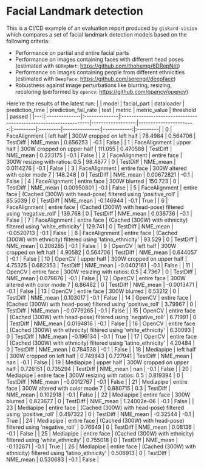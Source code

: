 # Facial Landmark detection

This is a CI/CD example of an evaluation report produced by `giskard-vision` which compares a set of facial landmark detection models based on the following criteria:

- Performance on partial and entire facial parts
- Performance on images containing faces with different head poses (estimated with `6DRepNet`: https://github.com/thohemp/6DRepNet)
- Performance on images containing people from different ethnicities (estimated with `DeepFace`: https://github.com/serengil/deepface)
- Robustness against image perturbations like blurring, resizing, recoloring (performed by `opencv`: https://github.com/opencv/opencv)

Here're the results of the latest run:
|    | model         | facial_part   | dataloader                                                       |   prediction_time |   prediction_fail_rate | test     | metric   |   metric_value |   threshold | passed   |
|---:|:--------------|:--------------|:-----------------------------------------------------------------|------------------:|-----------------------:|:---------|:---------|---------------:|------------:|:---------|
|  0 | FaceAlignment | left half     | 300W cropped on left half                                        |         78.4984   |               0.564706 | TestDiff | NME_mean |    0.656253    |        -0.1 | False    |
|  1 | FaceAlignment | upper half    | 300W cropped on upper half                                       |        111.055    |               0.470588 | TestDiff | NME_mean |    0.223175    |        -0.1 | False    |
|  2 | FaceAlignment | entire face   | 300W resizing with ratios: 0.5                                   |         98.4877   |               0        | TestDiff | NME_mean |    0.0114276   |        -0.1 | False    |
|  3 | FaceAlignment | entire face   | 300W altered with color mode 7                                   |        148.248    |               0        | TestDiff | NME_mean |    0.00672821  |        -0.1 | False    |
|  4 | FaceAlignment | entire face   | 300W blurred                                                     |        150.723    |               0        | TestDiff | NME_mean |    0.00950801  |        -0.1 | False    |
|  5 | FaceAlignment | entire face   | (Cached (300W) with head-pose) filtered using 'positive_roll'    |         85.5039   |               0        | TestDiff | NME_mean |   -0.146944    |        -0.1 | True     |
|  6 | FaceAlignment | entire face   | (Cached (300W) with head-pose) filtered using 'negative_roll'    |        139.768    |               0        | TestDiff | NME_mean |    0.036736    |        -0.1 | False    |
|  7 | FaceAlignment | entire face   | (Cached (300W) with ethnicity) filtered using 'white_ethnicity'  |        129.741    |               0        | TestDiff | NME_mean |   -0.0520713   |        -0.1 | False    |
|  8 | FaceAlignment | entire face   | (Cached (300W) with ethnicity) filtered using 'latino_ethnicity' |         93.529    |               0        | TestDiff | NME_mean |    0.208285    |        -0.1 | False    |
|  9 | OpenCV        | left half     | 300W cropped on left half                                        |          4.90582  |               0.564706 | TestDiff | NME_mean |    0.644057    |        -0.1 | False    |
| 10 | OpenCV        | upper half    | 300W cropped on upper half                                       |          4.75325  |               0.682353 | TestDiff | NME_mean |   -0.0402161   |        -0.1 | False    |
| 11 | OpenCV        | entire face   | 300W resizing with ratios: 0.5                                   |          4.7367   |               0        | TestDiff | NME_mean |    0.079876    |        -0.1 | False    |
| 12 | OpenCV        | entire face   | 300W altered with color mode 7                                   |          6.86482  |               0        | TestDiff | NME_mean |   -0.0013471   |        -0.1 | False    |
| 13 | OpenCV        | entire face   | 300W blurred                                                     |          6.53212  |               0        | TestDiff | NME_mean |    0.103017    |        -0.1 | False    |
| 14 | OpenCV        | entire face   | (Cached (300W) with head-pose) filtered using 'positive_roll'    |          3.79967  |               0        | TestDiff | NME_mean |   -0.0779265   |        -0.1 | False    |
| 15 | OpenCV        | entire face   | (Cached (300W) with head-pose) filtered using 'negative_roll'    |          6.71991  |               0        | TestDiff | NME_mean |    0.0194816   |        -0.1 | False    |
| 16 | OpenCV        | entire face   | (Cached (300W) with ethnicity) filtered using 'white_ethnicity'  |          6.30093  |               0        | TestDiff | NME_mean |   -0.196134    |        -0.1 | True     |
| 17 | OpenCV        | entire face   | (Cached (300W) with ethnicity) filtered using 'latino_ethnicity' |          4.20484  |               0        | TestDiff | NME_mean |    0.784538    |        -0.1 | False    |
| 18 | Mediapipe     | left half     | 300W cropped on left half                                        |          0.749843 |               0.727941 | TestDiff | NME_mean |  nan           |        -0.1 | False    |
| 19 | Mediapipe     | upper half    | 300W cropped on upper half                                       |          0.726151 |               0.735294 | TestDiff | NME_mean |  nan           |        -0.1 | False    |
| 20 | Mediapipe     | entire face   | 300W resizing with ratios: 0.5                                   |          0.819394 |               0        | TestDiff | NME_mean |   -0.0012767   |        -0.1 | False    |
| 21 | Mediapipe     | entire face   | 300W altered with color mode 7                                   |          0.880715 |               0.3      | TestDiff | NME_mean |    0.102918    |        -0.1 | False    |
| 22 | Mediapipe     | entire face   | 300W blurred                                                     |          0.823677 |               0        | TestDiff | NME_mean |    1.24002e-06 |        -0.1 | False    |
| 23 | Mediapipe     | entire face   | (Cached (300W) with head-pose) filtered using 'positive_roll'    |          0.497322 |               0        | TestDiff | NME_mean |   -0.32544     |        -0.1 | True     |
| 24 | Mediapipe     | entire face   | (Cached (300W) with head-pose) filtered using 'negative_roll'    |          0.76649  |               0        | TestDiff | NME_mean |    0.08136     |        -0.1 | False    |
| 25 | Mediapipe     | entire face   | (Cached (300W) with ethnicity) filtered using 'white_ethnicity'  |          0.755018 |               0        | TestDiff | NME_mean |   -0.132671    |        -0.1 | True     |
| 26 | Mediapipe     | entire face   | (Cached (300W) with ethnicity) filtered using 'latino_ethnicity' |          0.506913 |               0        | TestDiff | NME_mean |    0.530683    |        -0.1 | False    |